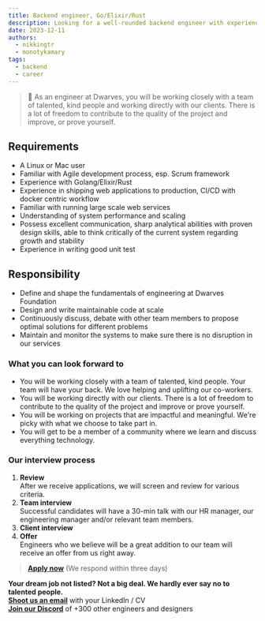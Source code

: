 ```yaml
---
title: Backend engineer, Go/Elixir/Rust
description: Looking for a well-rounded backend engineer with experience in shipping web applications to production, CI/CD with docker centric workflow, unit testing, performance and scaling, etc. with Go/Elixir/Rust.
date: 2023-12-11
authors:
  - nikkingtr
  - monotykamary
tags:
  - backend
  - career
---
```


> 🤝 As an engineer at Dwarves, you will be working closely with a team of talented, kind people and working directly with our clients. There is a lot of freedom to contribute to the quality of the project and improve, or prove yourself.

## Requirements

- A Linux or Mac user
- Familiar with Agile development process, esp. Scrum framework
- Experience with Golang/Elixir/Rust
- Experience in shipping web applications to production, CI/CD with docker centric workflow
- Familiar with running large scale web services
- Understanding of system performance and scaling
- Possess excellent communication, sharp analytical abilities with proven design skills, able to think critically of the current system regarding growth and stability
- Experience in writing good unit test

## Responsibility

- Define and shape the fundamentals of engineering at Dwarves Foundation
- Design and write maintainable code at scale
- Continuously discuss, debate with other team members to propose optimal solutions for different problems
- Maintain and monitor the systems to make sure there is no disruption in our services

### What you can look forward to

- You will be working closely with a team of talented, kind people. Your team will have your back. We love helping and uplifting our co-workers.
- You will be working directly with our clients. There is a lot of freedom to contribute to the quality of the project and improve or prove yourself.
- You will be working on projects that are impactful and meaningful. We're picky with what we choose to take part in.
- You will get to be a member of a community where we learn and discuss everything technology.

### Our interview process

1. **Review**<br>
   After we receive applications, we will screen and review for various criteria.
2. **Team interview**<br>
   Successful candidates will have a 30-min talk with our HR manager, our engineering manager and/or relevant team members.
3. **Client interview**<br>
4. **Offer**<br>
   Engineers who we believe will be a great addition to our team will receive an offer from us right away.

> **[Apply now](mailto:spawn@d.foundation)** (We respond within three days)

**Your dream job not listed? Not a big deal. We hardly ever say no to talented people.**\
[**Shoot us an email**](mailto:spawn@d.foundation) with your LinkedIn / CV\
[**Join our Discord**](https://discord.gg/dfoundation) of +300 other engineers and designers
